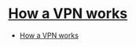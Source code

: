 # [How a VPN works](https://www.namecheap.com/vpn/how-does-vpn-virtual-private-network-work/)

- [How a VPN works](#how-a-vpn-works)
